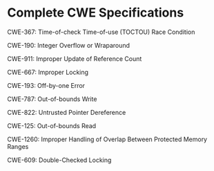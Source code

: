 

# Complete CWE Specifications

CWE-367: Time-of-check Time-of-use (TOCTOU) Race Condition

CWE-190: Integer Overflow or Wraparound

CWE-911: Improper Update of Reference Count

CWE-667: Improper Locking

CWE-193: Off-by-one Error

CWE-787: Out-of-bounds Write

CWE-822: Untrusted Pointer Dereference

CWE-125: Out-of-bounds Read

CWE-1260: Improper Handling of Overlap Between Protected Memory Ranges

CWE-609: Double-Checked Locking